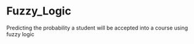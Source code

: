 # Fuzzy_Logic
Predicting the probability a student will be accepted into a course using fuzzy logic
